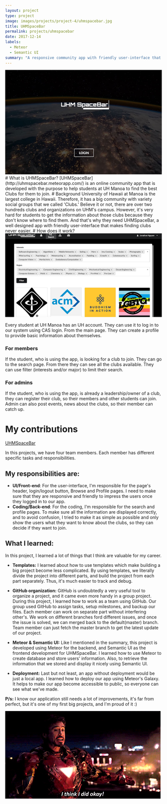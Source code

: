 ```yaml
---
layout: project
type: project
image: images/projects/project-4/uhmspacebar.jpg
title: UHMSpaceBar
permalink: projects/uhmspacebar
date: 2017-12-14
labels:
  - Meteor
  - Semantic UI
summary: "A responsive community app with friendly user-interface that was developed using Meteor and Semantic UI. It was created to help students at UH Manoa to find the best clubs for them to join."
---
```

<img class="ui large image centered aligned" src="/images/projects/project-4/uhmspacebar.jpg">
# What is UHMSpaceBar?
[UHMSpaceBar](http://uhmspacebar.meteorapp.com/) is an online community app that is developed with the purpose to help students at UH Manoa to find the best Clubs for them to join.
# Background
University of Hawaii at Manoa is the largest college in Hawaii. Therefore, it has a big community with variety social groups that we called 'Clubs.' Believe it or not, there are over two hundreds clubs and organizations on UHM's campus. However, it's very hard for students to get the information about those clubs because they don't know where to find them. And that's why they need UHMSpaceBar, a well designed app with friendly user-interface that makes finding clubs never easier.
# How does it work?

<img class="ui large image centered aligned" src="/images/projects/project-4/uhmspacebar_search.jpg">

Every student at UH Manoa has an UH account. They can use it to log in to our system using CAS login. From the main page. They can create a profile to provide basic information about themselves.
### For members
If the student, who is using the app, is looking for a club to join. They can go to the search page. From there they can see all the clubs available. They can use filter (interests and/or major) to limit their search.
### For admins
If the student, who is using the app, is already a leadership/owner of a club, they can register their club, so their members and other students can join.
Admin can also post events, news about the clubs, so their member can catch up.
# My contributions
[<i class="github icon"></i> UHMSpaceBar](https://github.com/uhmspacebar)

In this projects, we have four team members. Each member has different specific tasks and responsibilities.
## My responsibilities are:
- **UI/Front-end**:
For the user-interface, I'm responsible for the page's header, login/logout button, Browse and Profile pages. I need to make sure that they are responsive and friendly to impress the users once they logged in to our app.
- **Coding/Back-end**:
For the coding, I'm responsible for the search and profile pages. To make sure all the information are displayed correctly, and to avoid confusion, I tried to make it as simple as possible and only show the users what they want to know about the clubs, so they can decide if they want to join.

## What I learned:
In this project, I learned a lot of things that I think are valuable for my career.
- **Templates:**
 I learned about how to use templates which make building a big project become less complicated. By using templates, we literally divide the project into different parts, and build the project from each part separately. Thus, it's much easier to track and debug.

- **GitHub organization:**
  GitHub is undoubtedly a very useful tool to organize a project, and it came even more handy in a group project. During this project, I learned how to work as a team using GitHub. Our group used GitHub to assign tasks, setup milestones, and backup our files. Each member can work on separate part without interfering other's. We work on different branches ford different issues, and once the issue is solved, we can merged back to the default(master) branch. Team member can just fetch the master branch to get the latest update of our project.

- **Meteor & Semantic UI:**
 Like I mentioned in the summary, this project is developed using Meteor for the backend, and Semantic UI as the frontend development for UHMSpaceBar. I learned how to use Meteor to create database and store users' information. Also, to retrieve the information that we stored and display it nicely using Semantic UI.

 - **Deployment:**
  Last but not least, an app without deployment would be just a local app. I learned how to deploy our app using Meteor's Galaxy. It helps to make our app become accessible to public, so everyone can see what we've made.

**P/s:** I know our application still needs a lot of improvements, it's far from perfect, but it's one of my first big projects, and I'm proud of it :)

<img class="ui large image centered aligned" src="/images/projects/project-4/itsnotperfect.gif">
